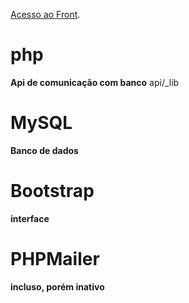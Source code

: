 [Acesso ao Front](https://arcadojoao.herokuapp.com/).

# php
**Api de comunicação com banco**
api/_lib
# MySQL
**Banco de dados**
# Bootstrap
**interface**
# PHPMailer
**incluso, porém inativo**
